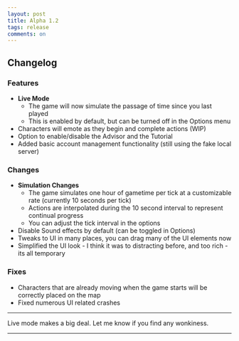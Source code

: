 ```yaml
---
layout: post
title: Alpha 1.2
tags: release
comments: on
---
```


## Changelog

### Features

* **Live Mode**
  * The game will now simulate the passage of time since you last played
  * This is enabled by default, but can be turned off in the Options menu
* Characters will emote as they begin and complete actions (WIP)
* Option to enable/disable the Advisor and the Tutorial
* Added basic account management functionality (still using the fake local server)
<!--more-->
### Changes

* **Simulation Changes**
  * The game simulates one hour of gametime per tick at a customizable rate (currently 10 seconds per tick)
  * Actions are interpolated during the 10 second interval to represent continual progress
  * You can adjust the tick interval in the options
* Disable Sound effects by default (can be toggled in Options)
* Tweaks to UI in many places, you can drag many of the UI elements now
* Simplified the UI look - I think it was to distracting before, and too rich - its all temporary

### Fixes

* Characters that are already moving when the game starts will be correctly placed on the map
* Fixed numerous UI related crashes

---

Live mode makes a big deal. Let me know if you find any wonkiness.

---
